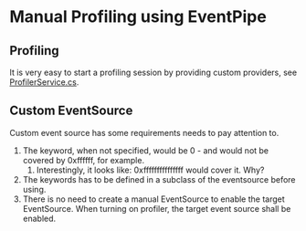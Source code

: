 # Manual Profiling using EventPipe

## Profiling
It is very easy to start a profiling session by providing custom providers, see [ProfilerService.cs](./ProfilerService.cs).

## Custom EventSource

Custom event source has some requirements needs to pay attention to.

1. The keyword, when not specified, would be 0 - and would not be covered by 0xffffff, for example.
   1. Interestingly, it looks like: 0xfffffffffffffff would cover it. Why?
2. The keywords has to be defined in a subclass of the eventsource before using.
3. There is no need to create a manual EventSource to enable the target EventSource. When turning on profiler, the target event source shall be enabled.

